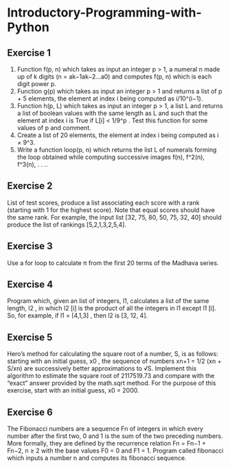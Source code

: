 # Introductory-Programming-with-Python
## Exercise 1 
1. Function f(p, n) which takes as input an integer p > 1, a numeral n made up of k digits (n = ak−1ak−2...a0) and computes f(p, n) which is each digit power p.
2. Function g(p) which takes as input an integer p > 1 and returns a list of p + 5 elements, the element at index i being computed as i/10^(i−1).
3. Function h(p, L) which takes as input an integer p > 1, a list L and returns a list of boolean values with the same length as L and such that the element at index i is True if L[i] < 1/9^p . Test this function for some values of p and comment.
4. Create a list of 20 elements, the element at index i being computed as i × 9^3.
5. Write a function loop(p, n) which returns the list L of numerals forming the loop obtained while
computing successive images f(n), f^2(n), f^3(n), . . ..
## Exercise 2
List of test scores, produce a list associating each score with a rank (starting with 1 for the highest
score). Note that equal scores should have the same rank. For example, the input list [32, 75, 80, 50, 75,
32, 40] should produce the list of rankings [5,2,1,3,2,5,4].
## Exercise 3
Use a for loop to calculate π from the first 20 terms of the Madhava series.
## Exercise 4
Program which, given an list of integers, l1, calculates a list of the same length, l2 , in which l2 [i]
is the product of all the integers in l1 except l1 [i]. So, for example, if l1 = [4,1,3] , then l2 is [3, 12, 4].
## Exercise 5
Hero’s method for calculating the square root of a number, S, is as follows: starting with an initial guess, x0
, the sequence of numbers xn+1 = 1/2 (xn + S/xn) are successively better approximations to √S. Implement this algorithm to estimate the square root of 2117519.73 and compare with the “exact” answer provided by the math.sqrt method. For the purpose of this exercise, start with an initial guess, x0 = 2000.
## Exercise 6
The Fibonacci numbers are a sequence Fn of integers in which every number after the first two, 0 and
1 is the sum of the two preceding numbers. More formally, they are defined by the recurrence relation
Fn = Fn−1 + Fn−2, n ≥ 2 with the base values F0 = 0 and F1 = 1.
Program called fibonacci which inputs a number n and computes its fibonacci sequence.
